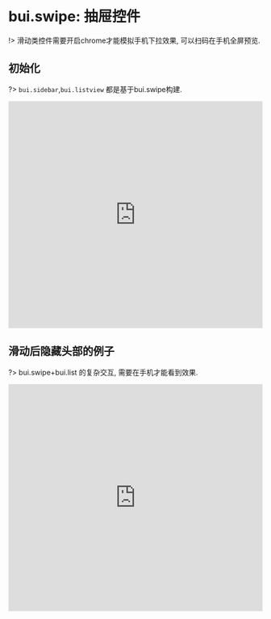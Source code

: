 # bui.swipe: 抽屉控件

!> 滑动类控件需要开启chrome才能模拟手机下拉效果, 可以扫码在手机全屏预览.

## 初始化

?> `bui.sidebar`,`bui.listview` 都是基于bui.swipe构建. 

<iframe width="100%" height="450" src="https://jshare.com.cn/easybui/R4hLDl/share/js,html,css,result" allowfullscreen="allowfullscreen" frameborder="0"></iframe>


## 滑动后隐藏头部的例子

?> bui.swipe+bui.list 的复杂交互, 需要在手机才能看到效果.

<iframe width="100%" height="450" src="https://jshare.com.cn/easybui/R4hLDl/1/share/js,html,css,result" allowfullscreen="allowfullscreen" frameborder="0"></iframe>